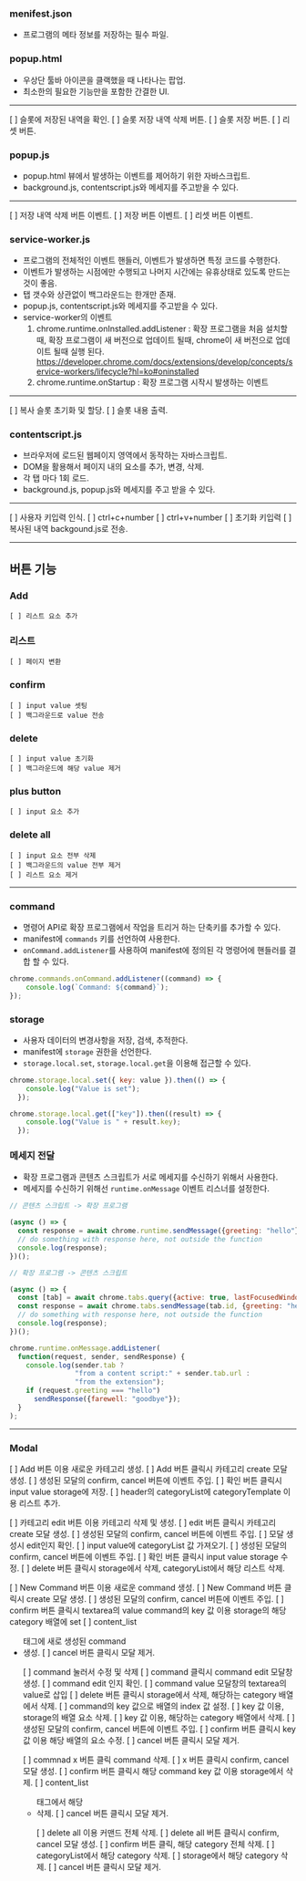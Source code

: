 ### menifest.json
- 프로그램의 메타 정보를 저장하는 필수 파일.

### popup.html
- 우상단 툴바 아이콘을 클랙했을 때 나타나는 팝업.
- 최소한의 필요한 기능만을 포함한 간결한 UI.

---

[ ] 슬롯에 저장된 내역을 확인.
[ ] 슬롯 저장 내역 삭제 버튼.
[ ] 슬롯 저장 버튼.
[ ] 리셋 버튼.

### popup.js
- popup.html 뷰에서 발생하는 이벤트를 제어하기 위한 자바스크립트.
- background.js, contentscript.js와 메세지를 주고받을 수 있다.

---

[ ] 저장 내역 삭제 버튼 이벤트.
[ ] 저장 버튼 이벤트.
[ ] 리셋 버튼 이벤트.


### service-worker.js
- 프로그램의 전체적인 이벤트 핸들러, 이벤트가 발생하면 특정 코드를 수행한다.
- 이벤트가 발생하는 시점에만 수행되고 나머지 시간에는 유휴상태로 있도록 만드는것이 좋음.
- 탭 갯수와 상관없이 백그라운드는 한개만 존재.
- popup.js, contentscript.js와 메세지를 주고받을 수 있다.
- service-worker의 이벤트
  1. chrome.runtime.onInstalled.addListener : 확장 프로그램을 처음 설치할때, 확장 프로그램이 새 버전으로 업데이트 될때, chrome이 새 버전으로 업데이트 될때 실행 된다.
  https://developer.chrome.com/docs/extensions/develop/concepts/service-workers/lifecycle?hl=ko#oninstalled
  2. chrome.runtime.onStartup : 확장 프로그램 시작시 발생하는 이벤트

---

[ ] 복사 슬롯 초기화 및 할당.
[ ] 슬롯 내용 출력.

### contentscript.js
- 브라우저에 로드된 웹페이지 영역에서 동작하는 자바스크립트.
- DOM을 활용해서 페이지 내의 요소를 추가, 변경, 삭제.
- 각 탭 마다 1회 로드.
- background.js, popup.js와 메세지를 주고 받을 수 있다.

---

[ ] 사용자 키입력 인식.
    [ ] ctrl+c+number
    [ ] ctrl+v+number
    [ ] 초기화 키입력
[ ] 복사된 내역 backgound.js로 전송.



---------------------------------------------

## 버튼 기능

### Add
    [ ] 리스트 요소 추가

### 리스트
    [ ] 페이지 변환

### confirm
    [ ] input value 셋팅
    [ ] 백그라운드로 value 전송

### delete
    [ ] input value 초기화
    [ ] 백그라운드에 해당 value 제거

### plus button
    [ ] input 요소 추가

### delete all
    [ ] input 요소 전부 삭제
    [ ] 백그라운드의 value 전부 제거
    [ ] 리스트 요소 제거

---------------------------------------------

### command
- 명령어 API로 확장 프로그램에서 작업을 트리거 하는 단축키를 추가할 수 있다.
- manifest에 `commands` 키를 선언하여 사용한다.
- `onCommand.addListener`를 사용하여 manifest에 정의된 각 명령어에 핸들러를 결합 할 수 있다.

```javascript
chrome.commands.onCommand.addListener((command) => {
    console.log(`Command: ${command}`);
});
```

### storage
- 사용자 데이터의 변경사항을 저장, 검색, 추적한다.
- manifest에 `storage` 권한을 선언한다.
- `storage.local.set`, `storage.local.get`을 이용해 접근할 수 있다.

```javascript
chrome.storage.local.set({ key: value }).then(() => {
    console.log("Value is set");
  });

chrome.storage.local.get(["key"]).then((result) => {
    console.log("Value is " + result.key);
  });
```

### 메세지 전달

- 확장 프로그램과 콘텐츠 스크립트가 서로 메세지를 수신하기 위해서 사용한다.
- 메세지를 수신하기 위해선 `runtime.onMessage` 이벤트 리스너를 설정한다.

```javascript
// 콘텐츠 스크립트 -> 확장 프로그램

(async () => {
  const response = await chrome.runtime.sendMessage({greeting: "hello"});
  // do something with response here, not outside the function
  console.log(response);
})();
```

```javascript
// 확장 프로그램 -> 콘텐츠 스크립트

(async () => {
  const [tab] = await chrome.tabs.query({active: true, lastFocusedWindow: true});
  const response = await chrome.tabs.sendMessage(tab.id, {greeting: "hello"});
  // do something with response here, not outside the function
  console.log(response);
})();
```

```javascript
chrome.runtime.onMessage.addListener(
  function(request, sender, sendResponse) {
    console.log(sender.tab ?
                "from a content script:" + sender.tab.url :
                "from the extension");
    if (request.greeting === "hello")
      sendResponse({farewell: "goodbye"});
  }
);
```

---

### Modal

[ ] Add 버튼 이용 새로운 카테고리 생성.
  [ ] Add 버튼 클릭시 카테고리 create 모달 생성.
  [ ] 생성된 모달의 confirm, cancel 버튼에 이벤트 주입.
  [ ] 확인 버튼 클릭시 input value storage에 저장.
  [ ] header의 categoryList에 categoryTemplate 이용 리스트 추가.

[ ] 카테고리 edit 버튼 이용 카테고리 삭제 및 생성.
  [ ] edit 버튼 클릭시 카테고리 create 모달 생성.
  [ ] 생성된 모달의 confirm, cancel 버튼에 이벤트 주입.
    [ ] 모달 생성시 edit인지 확인.
  [ ] input value에 categoryList 값 가져오기.
  [ ] 생성된 모달의 confirm, cancel 버튼에 이벤트 주입.
  [ ] 확인 버튼 클릭시 input value storage 수정.
  [ ] delete 버튼 클릭시 storage에서 삭제, categoryList에서 해당 리스트 삭제.

[ ] New Command 버튼 이용 새로운 command 생성.
  [ ] New Command 버튼 클릭시 create 모달 생성.
  [ ] 생성된 모달의 confirm, cancel 버튼에 이벤트 주입.
  [ ] confirm 버튼 클릭시 textarea의 value command의 key 값 이용 storage의 해당 category 배열에 set
    [ ] content_list <ul> 태그에 새로 생성된 command <li> 생성.
  [ ] cancel 버튼 클릭시 모달 제거.

[ ] command 눌러서 수정 및 삭제
  [ ] command 클릭시 command edit 모달창 생성.
  [ ] command edit 인지 확인.
    [ ] command value 모달창의 textarea의 value로 삽입
    [ ] delete 버튼 클릭시 storage에서 삭제, 해당하는 category 배열에서 삭제.
      [ ] command의 key 값으로 배열의 index 값 설정.
      [ ] key 값 이용, storage의 배열 요소 삭제.
      [ ] key 값 이용, 해당하는 category 배열에서 삭제.
  [ ] 생성된 모달의 confirm, cancel 버튼에 이벤트 주입.
    [ ] confirm 버튼 클릭시 key 값 이용 해당 배열의 요소 수정.
    [ ] cancel 버튼 클릭시 모달 제거.

[ ] commnad x 버튼 클릭 command 삭제.
  [ ] x 버튼 클릭시 confirm, cancel 모달 생성.
    [ ] confirm 버튼 클릭시 해당 command key 값 이용 storage에서 삭제.
    [ ] content_list <ul> 태그에서 해당 <li> 삭제.
  [ ] cancel 버튼 클릭시 모달 제거.

[ ] delete all 이용 커맨드 전체 삭제.
  [ ] delete all 버튼 클릭시 confirm, cancel 모달 생성.
   [ ] confirm 버튼 클릭, 해당 category 전체 삭제.
    [ ] categoryList에서 해당 category 삭제.
    [ ] storage에서 해당 category 삭제.
  [ ] cancel 버튼 클릭시 모달 제거.
